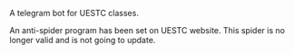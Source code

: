 A telegram bot for UESTC classes.

An anti-spider program has been set on UESTC website.
This spider is no longer valid and is not going to update.
